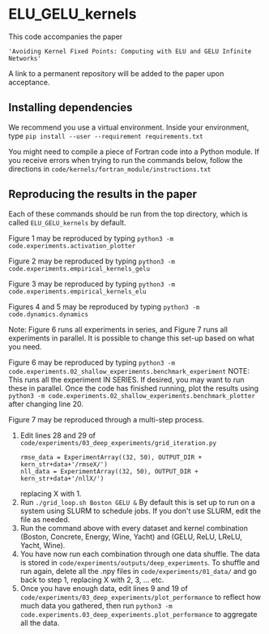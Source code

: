 # ELU_GELU_kernels
This code accompanies the paper 

    'Avoiding Kernel Fixed Points: Computing with ELU and GELU Infinite Networks'

A link to a permanent repository will be added to the paper upon acceptance.

## Installing dependencies
We recommend you use a virtual environment. Inside your environment, type
`pip install --user --requirement requirements.txt`

You might need to compile a piece of Fortran code into a Python module. If you
receive errors when trying to run the commands below, follow the directions
in `code/kernels/fortran_module/instructions.txt`

## Reproducing the results in the paper
Each of these commands should be run from the top directory, which is called 
`ELU_GELU_kernels` by default.

Figure 1 may be reproduced by typing
`python3 -m code.experiments.activation_plotter`

Figure 2 may be reproduced by typing 
`python3 -m code.experiments.empirical_kernels_gelu`

Figure 3 may be reproduced by typing
`python3 -m code.experiments.empirical_kernels_elu`

Figures 4 and 5 may be reproduced by typing
`python3 -m code.dynamics.dynamics`

Note: Figure 6 runs all experiments in series, and Figure 7 runs all 
experiments in parallel. It is possible to change this set-up based on what
you need.

Figure 6 may be reproduced by typing
`python3 -m code.experiments.02_shallow_experiments.benchmark_experiment`
NOTE: This runs all the experiment IN SERIES. If desired, you may want to 
run these in parallel. Once the code has finished running, plot the results
using 
`python3 -m code.experiments.02_shallow_experiments.benchmark_plotter`
after changing line 20.

Figure 7 may be reproduced through a multi-step process. 
1. Edit lines 28 and 29 of
   `code/experiments/03_deep_experiments/grid_iteration.py` 
   <pre><code>rmse_data = ExperimentArray((32, 50), OUTPUT_DIR + kern_str+data+'/rmseX/')
   nll_data = ExperimentArray((32, 50), OUTPUT_DIR + kern_str+data+'/nllX/')
   </code></pre>
   replacing X with 1. 
2. Run 
   `./grid_loop.sh Boston GELU &`
   By default this is set up to run on a system using SLURM to schedule jobs.
   If you don't use SLURM, edit the file as needed.
3. Run the command above with every dataset and kernel
   combination (Boston, Concrete, Energy, Wine, Yacht) and (GELU, ReLU, LReLU,
   Yacht, Wine).
4. You have now run each combination through one data shuffle. The data is 
   stored in `code/experiments/outputs/deep_experiments`. To shuffle and
   run again, delete all the .npy files in `code/experiments/01_data/` and 
   go back to step 1, replacing X with 2, 3, ... etc.
5. Once you have enough data, edit lines 9 and 19 of 
   `code/experiments/03_deep_experiments/plot_performance` to reflect how much
   data you gathered, then run 
   `python3 -m code.experiments.03_deep_experiments.plot_performance` to
   aggregate all the data.
